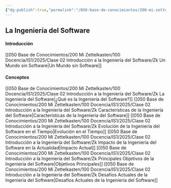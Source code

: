```yaml
---
{"dg-publish":true,"permalink":"/050-base-de-conocimientos/200-mi-zettelkasten/100-docencia/is-1/2025/clase-02-introduccion-a-la-ingenieria-del-software/zk-000-moc-ingenieria-del-software/","tags":["ingenieríaDelSoftware"]}
---
```


## La Ingeniería del Software
#### Introducción
[[050 Base de Conocimientos/200  Mi Zettelkasten/100 Docencia/IS1/2025/Clase 02 Introducción a la Ingeniería del Software/Zk Un Mundo sin Software\|Un Mundo sin Software]]

#### Conceptos
[[050 Base de Conocimientos/200  Mi Zettelkasten/100 Docencia/IS1/2025/Clase 02 Introducción a la Ingeniería del Software/Zk La Ingeniería del Software\|¿Qué es la Ingeniería del Software?]]
[[050 Base de Conocimientos/200  Mi Zettelkasten/100 Docencia/IS1/2025/Clase 02 Introducción a la Ingeniería del Software/Zk Características de la Ingeniería del Software\|Características de la Ingeniería del Software]]
[[050 Base de Conocimientos/200  Mi Zettelkasten/100 Docencia/IS1/2025/Clase 02 Introducción a la Ingeniería del Software/Zk Evolución de la Ingeniería del Software en el Tiempo\|Evolución en el Tiempo]]
[[050 Base de Conocimientos/200  Mi Zettelkasten/100 Docencia/IS1/2025/Clase 02 Introducción a la Ingeniería del Software/Zk Impacto de la Ingeniería del Software en la Actualidad\|Impacto Actual]]
[[050 Base de Conocimientos/200  Mi Zettelkasten/100 Docencia/IS1/2025/Clase 02 Introducción a la Ingeniería del Software/Zk Principales Objetivos de la Ingeniería del Software\|Objetivos Principales]]
[[050 Base de Conocimientos/200  Mi Zettelkasten/100 Docencia/IS1/2025/Clase 02 Introducción a la Ingeniería del Software/Zk Desafíos Actuales de la Ingeniería del Software\|Desafíos Actuales de la Ingeniería del Software]]

